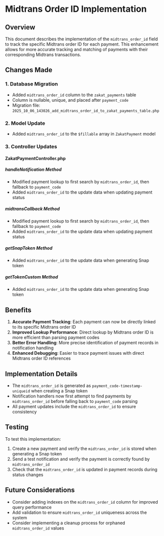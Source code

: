 # Midtrans Order ID Implementation

## Overview

This document describes the implementation of the `midtrans_order_id` field to track the specific Midtrans order ID for each payment. This enhancement allows for more accurate tracking and matching of payments with their corresponding Midtrans transactions.

## Changes Made

### 1. Database Migration

- Added `midtrans_order_id` column to the `zakat_payments` table
- Column is nullable, unique, and placed after `payment_code`
- Migration file: `2025_10_06_143026_add_midtrans_order_id_to_zakat_payments_table.php`

### 2. Model Update

- Added `midtrans_order_id` to the `$fillable` array in `ZakatPayment` model

### 3. Controller Updates

#### ZakatPaymentController.php

##### handleNotification Method

- Modified payment lookup to first search by `midtrans_order_id`, then fallback to `payment_code`
- Added `midtrans_order_id` to the update data when updating payment status

##### midtransCallback Method

- Modified payment lookup to first search by `midtrans_order_id`, then fallback to `payment_code`
- Added `midtrans_order_id` to the update data when updating payment status

##### getSnapToken Method

- Added `midtrans_order_id` to the update data when generating Snap token

##### getTokenCustom Method

- Added `midtrans_order_id` to the update data when generating Snap token

## Benefits

1. **Accurate Payment Tracking**: Each payment can now be directly linked to its specific Midtrans order ID
2. **Improved Lookup Performance**: Direct lookup by Midtrans order ID is more efficient than parsing payment codes
3. **Better Error Handling**: More precise identification of payment records in notification handling
4. **Enhanced Debugging**: Easier to trace payment issues with direct Midtrans order ID references

## Implementation Details

- The `midtrans_order_id` is generated as `payment_code-timestamp-uniqueid` when creating a Snap token
- Notification handlers now first attempt to find payments by `midtrans_order_id` before falling back to `payment_code` parsing
- All payment updates include the `midtrans_order_id` to ensure consistency

## Testing

To test this implementation:

1. Create a new payment and verify the `midtrans_order_id` is stored when generating a Snap token
2. Send a test notification and verify the payment is correctly found by `midtrans_order_id`
3. Check that the `midtrans_order_id` is updated in payment records during status changes

## Future Considerations

- Consider adding indexes on the `midtrans_order_id` column for improved query performance
- Add validation to ensure `midtrans_order_id` uniqueness across the system
- Consider implementing a cleanup process for orphaned `midtrans_order_id` values
